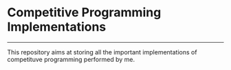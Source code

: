 # Competitive Programming Implementations
---

This repository aims at storing all the important implementations of competituve programming performed by me.
